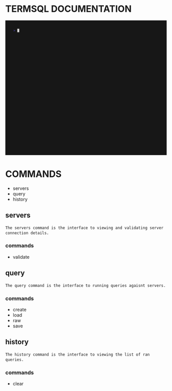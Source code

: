 
# TERMSQL DOCUMENTATION

![termsql help](termsql.gif)

# COMMANDS
* servers
* query
* history

## servers
    The servers command is the interface to viewing and validating server connection details.
### commands
* validate
## query
    The query command is the interface to running queries agaisnt servers.
### commands
* create
* load
* raw
* save
## history
    The history command is the interface to viewing the list of ran queries.
### commands
* clear
